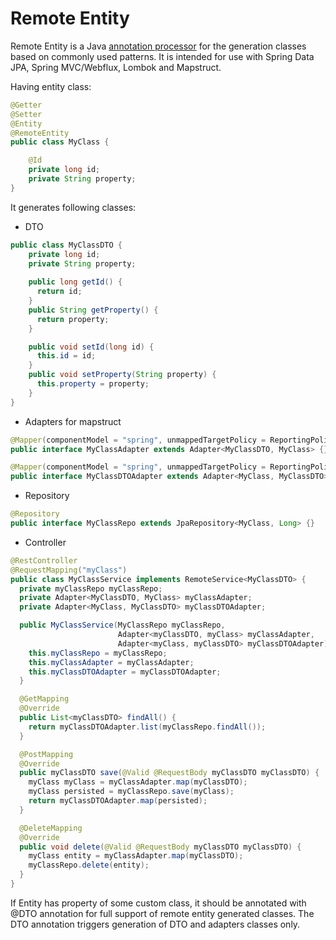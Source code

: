 # Remote Entity
Remote Entity is a Java [annotation processor](http://docs.oracle.com/javase/6/docs/technotes/guides/apt/index.html)
for the generation classes based on commonly used patterns.
It is intended for use with Spring Data JPA, Spring MVC/Webflux, Lombok and Mapstruct.

Having entity class:
```java
@Getter
@Setter
@Entity
@RemoteEntity
public class MyClass {

    @Id
    private long id;
    private String property;
}
```
It generates following classes:
* DTO
```java
public class MyClassDTO {
    private long id;
    private String property;
    
    public long getId() {
      return id;
    }
    public String getProperty() {
      return property;
    }

    public void setId(long id) {
      this.id = id;
    }
    public void setProperty(String property) {
      this.property = property;
    }
}
```
* Adapters for mapstruct
```java
@Mapper(componentModel = "spring", unmappedTargetPolicy = ReportingPolicy.IGNORE)
public interface MyClassAdapter extends Adapter<MyClassDTO, MyClass> {}
```
```java
@Mapper(componentModel = "spring", unmappedTargetPolicy = ReportingPolicy.IGNORE)
public interface MyClassDTOAdapter extends Adapter<MyClass, MyClassDTO> {}
```
* Repository
```java
@Repository
public interface MyClassRepo extends JpaRepository<MyClass, Long> {}
```
* Controller
```java
@RestController
@RequestMapping("myClass")
public class MyClassService implements RemoteService<MyClassDTO> {
  private myClassRepo myClassRepo;
  private Adapter<MyClassDTO, MyClass> myClassAdapter;
  private Adapter<MyClass, MyClassDTO> myClassDTOAdapter;

  public MyClassService(MyClassRepo myClassRepo, 
                        Adapter<myClassDTO, myClass> myClassAdapter, 
                        Adapter<myClass, myClassDTO> myClassDTOAdapter) { 
    this.myClassRepo = myClassRepo; 
    this.myClassAdapter = myClassAdapter; 
    this.myClassDTOAdapter = myClassDTOAdapter; 
  }

  @GetMapping
  @Override
  public List<myClassDTO> findAll() { 
    return myClassDTOAdapter.list(myClassRepo.findAll()); 
  }

  @PostMapping
  @Override
  public myClassDTO save(@Valid @RequestBody myClassDTO myClassDTO) {
    myClass myClass = myClassAdapter.map(myClassDTO);
    myClass persisted = myClassRepo.save(myClass);
    return myClassDTOAdapter.map(persisted);
  }

  @DeleteMapping
  @Override
  public void delete(@Valid @RequestBody myClassDTO myClassDTO) {
    myClass entity = myClassAdapter.map(myClassDTO);
    myClassRepo.delete(entity);
  }
}
```

If Entity has property of some custom class, it should be annotated with @DTO annotation for full support of remote entity generated classes.
The DTO annotation triggers generation of DTO and adapters classes only.